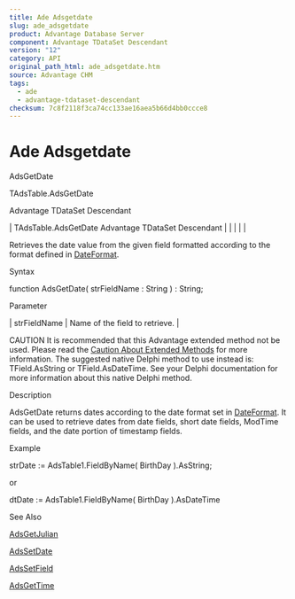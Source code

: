 ```yaml
---
title: Ade Adsgetdate
slug: ade_adsgetdate
product: Advantage Database Server
component: Advantage TDataSet Descendant
version: "12"
category: API
original_path_html: ade_adsgetdate.htm
source: Advantage CHM
tags:
  - ade
  - advantage-tdataset-descendant
checksum: 7c8f2118f3ca74cc133ae16aea5b66d4bb0ccce8
---
```


# Ade Adsgetdate

AdsGetDate

TAdsTable.AdsGetDate

Advantage TDataSet Descendant

| TAdsTable.AdsGetDate  Advantage TDataSet Descendant |  |  |  |  |

Retrieves the date value from the given field formatted according to the format defined in [DateFormat](ade_dateformat.md).

Syntax

function AdsGetDate( strFieldName : String ) : String;

Parameter

| strFieldName | Name of the field to retrieve. |

CAUTION It is recommended that this Advantage extended method not be used. Please read the [Caution About Extended Methods](ade_caution_about_extended_methods.md) for more information. The suggested native Delphi method to use instead is: TField.AsString or TField.AsDateTime. See your Delphi documentation for more information about this native Delphi method.

Description

AdsGetDate returns dates according to the date format set in [DateFormat](ade_dateformat.md). It can be used to retrieve dates from date fields, short date fields, ModTime fields, and the date portion of timestamp fields.

Example

strDate := AdsTable1.FieldByName( BirthDay ).AsString;

or

dtDate := AdsTable1.FieldByName( BirthDay ).AsDateTime

See Also

[AdsGetJulian](ade_adsgetjulian.md)

[AdsSetDate](ade_adssetdate.md)

[AdsSetField](ade_adssetfield.md)

[AdsGetTime](ade_adsgettime.md)
